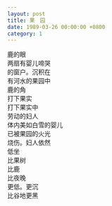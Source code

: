 ```yaml
---
layout: post
title: 果　园
date: 1989-03-26 00:00:00 +0800
category: 1
---
```


鹿的眼<br>
两扇有婴儿啼哭<br>
的窗户。沉积在<br>
有河水的果园中<br>
鹿的角<br>
打下果实<br>
打下果实中<br>
劳动的妇人<br>
体内美如白雪的婴儿<br>
已被果园的火光<br>
烧伤。妇人依然<br>
低坐<br>
比果树<br>
比鹿<br>
比夜晚<br>
更低。更沉<br>
比谷地更黑